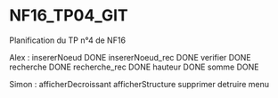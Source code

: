# NF16_TP04_GIT

Planification du TP n°4 de NF16

Alex :
     insererNoeud			DONE
     insererNoeud_rec			DONE
     verifier				DONE
     recherche				DONE
     recherche_rec			DONE
     hauteur				DONE
     somme				DONE

Simon :
     afficherDecroissant
     afficherStructure
     supprimer
     detruire
     menu